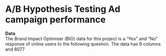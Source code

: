 # A/B Hypothesis Testing Ad campaign performance

**Data**<br>
     The Brand Impact Optimiser (BIO) data for this project is a “Yes” and “No” response of online users to the following question.
     The data has 9 columns and 8077

